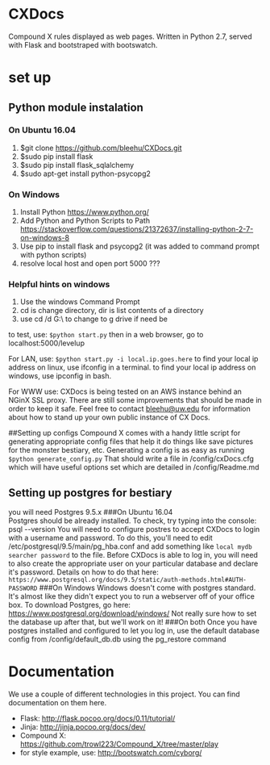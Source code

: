 # CXDocs
Compound X rules displayed as web pages. Written in Python 2.7, served with Flask and bootstraped with bootswatch.

# set up
## Python module instalation
### On Ubuntu 16.04 
1) $git clone https://github.com/bleehu/CXDocs.git
2) $sudo pip install flask 
3) $sudo pip install flask_sqlalchemy
4) $sudo apt-get install python-psycopg2

### On Windows
1) Install Python https://www.python.org/
2) Add Python and Python Scripts to Path https://stackoverflow.com/questions/21372637/installing-python-2-7-on-windows-8
3) Use pip to install flask and psycopg2 (it was added to command prompt with python scripts)
4) resolve local host and open port 5000 ???

### Helpful hints on windows
1) Use the windows Command Prompt
2) cd is change directory, dir is list contents of a directory
3) use cd /d G:\ to change to g drive if need be


to test, use:
`$python start.py`
then in a web browser, go to localhost:5000/levelup

For LAN, use:
`$python start.py -i local.ip.goes.here`
to find your local ip address on linux, use ifconfig in a terminal. 
to find your local ip address on windows, use ipconfig in bash.

For WWW use:
CXDocs is being tested on an AWS instance behind an NGinX SSL proxy. There are still some improvements that should be made in order to keep it safe. Feel free to contact bleehu@uw.edu for information about how to stand up your own public instance of CX Docs.


##Setting up configs
Compound X comes with a handy little script for generating appropriate config files that help it do things like save pictures for the monster bestiary, etc. Generating a config is as easy as running 
`$python generate_config.py`
That should write a file in /config/cxDocs.cfg which will have useful options set which are detailed in /config/Readme.md

## Setting up postgres for bestiary
you will need Postgres 9.5.x 
###On Ubuntu 16.04  
Postgres should be already installed. To check, try typing into the console: psql --version
You will need to configure postres to accept CXDocs to login with a username and password. To do this, you'll need to edit /etc/postgresql/9.5/main/pg_hba.conf and add something like 
`local mydb searcher password`
to the file. 
Before CXDocs is able to log in, you will need to also create the appropriate user on your particular database and declare it's password. Details on how to do that here:
`https://www.postgresql.org/docs/9.5/static/auth-methods.html#AUTH-PASSWORD`
###On Windows
Windows doesn't come with postgres standard. It's almost like they didn't expect you to run a webserver off of your office box. 
To download Postgres, go here: https://www.postgresql.org/download/windows/
Not really sure how to set the database up after that, but we'll work on it!
###On both
Once you have postgres installed and configured to let you log in, use the default database config from /config/default_db.db using the pg_restore command



# Documentation
We use a couple of different technologies in this project. You can find documentation on them here.
* Flask: http://flask.pocoo.org/docs/0.11/tutorial/
* Jinja: http://jinja.pocoo.org/docs/dev/
* Compound X: https://github.com/trowl223/Compound_X/tree/master/play
* for style example, use: http://bootswatch.com/cyborg/
